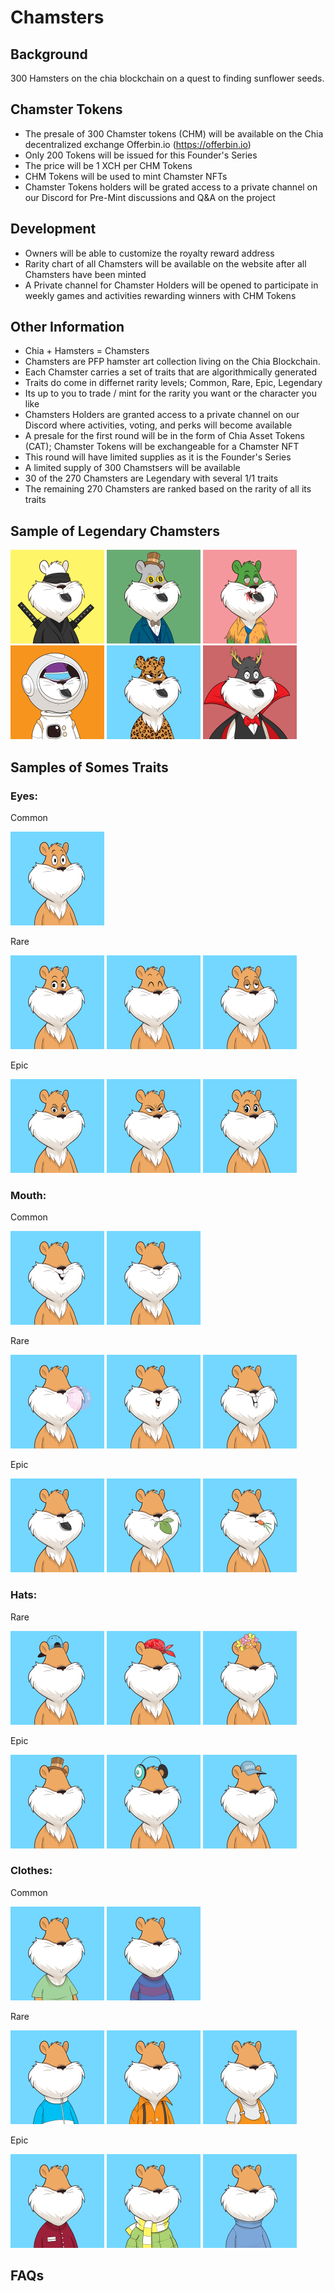 # **Chamsters**
## **Background**

300 Hamsters on the chia blockchain on a quest to finding sunflower seeds.   

## **Chamster Tokens**
- The presale of 300 Chamster tokens (CHM) will be available on the Chia decentralized exchange Offerbin.io (https://offerbin.io)
- Only 200 Tokens will be issued for this Founder's Series
- The price will be 1 XCH per CHM Tokens
- CHM Tokens will be used to mint Chamster NFTs
- Chamster Tokens holders will be grated access to a private channel on our Discord for Pre-Mint discussions and Q&A on the project

## **Development**
- Owners will be able to customize the royalty reward address  
- Rarity chart of all Chamsters will be available on the website after all Chamsters have been minted  
- A Private channel for Chamster Holders will be opened to participate in weekly games and activities rewarding winners with CHM Tokens    

## **Other Information**
- Chia + Hamsters = Chamsters
- Chamsters are PFP hamster art collection living on the Chia Blockchain.
- Each Chamster carries a set of traits that are algorithmically generated 
- Traits do come in differnet rarity levels; Common, Rare, Epic, Legendary
- Its up to you to trade / mint for the rarity you want or the character you like
- Chamsters Holders are granted access to a private channel on our Discord where activities, voting, and perks will become available    
- A presale for the first round will be in the form of Chia Asset Tokens (CAT); Chamster Tokens will be exchangeable for a Chamster NFT 
- This round will have limited supplies as it is the Founder's Series 
- A limited supply of 300 Chamstsers will be available 
- 30 of the 270 Chamsters are Legendary with several 1/1 traits
- The remaining 270 Chamsters are ranked based on the rarity of all its traits   


## **Sample of Legendary Chamsters**

<img src="Assets/legendary_chamster_ninja.png" alt="Base" style="height: 150px; width:150px;"/>
<img src="Assets/legendary_chamster_btc.png" alt="Base" style="height: 150px; width:150px;"/>
<img src="Assets/legendary_chamster_zombie.png" alt="Base" style="height: 150px; width:150px;"/>
<img src="Assets/legendary_chamster_spaceman.png" alt="Base" style="height: 150px; width:150px;"/>
<img src="Assets/legendary_chamster_cheeta.png" alt="Base" style="height: 150px; width:150px;"/>
<img src="Assets/legendary_chamster_drac.png" alt="Base" style="height: 150px; width:150px;"/>

## **Samples of Somes Traits**

### Eyes:

Common

<img src="Assets/eyes_common_standard.png" alt="Base" style="height: 150px; width:150px;"/>

Rare

<img src="Assets/eyes_rare_shut.png" alt="Base" style="height: 150px; width:150px;"/>
<img src="Assets/eyes_rare_happy.png" alt="Base" style="height: 150px; width:150px;"/>
<img src="Assets/eyes_rare_lazy.png" alt="Base" style="height: 150px; width:150px;"/>

Epic

<img src="Assets/eyes_epic_no_fear.png" alt="Base" style="height: 150px; width:150px;"/>
<img src="Assets/eyes_epic_angry.png" alt="Base" style="height: 150px; width:150px;"/>
<img src="Assets/eyes_epic_girl.png" alt="Base" style="height: 150px; width:150px;"/>

### Mouth:
Common

<img src="Assets/mouth_common_standard.png" alt="Base" style="height: 150px; width:150px;"/>
<img src="Assets/mouth_common_standard_1.png" alt="Base" style="height: 150px; width:150px;"/>

Rare

<img src="Assets/mouth_rare_bubble_gum.png" alt="Base" style="height: 150px; width:150px;"/>
<img src="Assets/mouth_rare_oh.png" alt="Base" style="height: 150px; width:150px;"/>
<img src="Assets/mouth_rare_cheese.png" alt="Base" style="height: 150px; width:150px;"/>

Epic

<img src="Assets/mouth_epic_chia.png" alt="Base" style="height: 150px; width:150px;"/>
<img src="Assets/mouth_epic_leaf.png" alt="Base" style="height: 150px; width:150px;"/>
<img src="Assets/mouth_epic_carrot.png" alt="Base" style="height: 150px; width:150px;"/>

### Hats:

Rare

<img src="Assets/hat_rare_back_cap.png" alt="Base" style="height: 150px; width:150px;"/>
<img src="Assets/hat_rare_red_bandana.png" alt="Base" style="height: 150px; width:150px;"/>
<img src="Assets/hat_rare_flower.png" alt="Base" style="height: 150px; width:150px;"/>

Epic

<img src="Assets/hat_epic_top_hat.png" alt="Base" style="height: 150px; width:150px;"/>
<img src="Assets/hat_epic_head_phones.png" alt="Base" style="height: 150px; width:150px;"/>
<img src="Assets/hat_epic_daddy_cap.png" alt="Base" style="height: 150px; width:150px;"/>

### Clothes:
Common

<img src="Assets/clothes_common_shirt.png" alt="Base" style="height: 150px; width:150px;"/>
<img src="Assets/clothes_common_sweater.png" alt="Base" style="height: 150px; width:150px;"/>

Rare

<img src="Assets/clothes_rare_jacket.png" alt="Base" style="height: 150px; width:150px;"/>
<img src="Assets/clothes_rare_orange.png" alt="Base" style="height: 150px; width:150px;"/>
<img src="Assets/clothes_rare_overalls.png" alt="Base" style="height: 150px; width:150px;"/>

Epic

<img src="Assets/clothes_epic_duncan.png" alt="Base" style="height: 150px; width:150px;"/>
<img src="Assets/clothes_epic_scarf.png" alt="Base" style="height: 150px; width:150px;"/>
<img src="Assets/clothes_epic_turtle.png" alt="Base" style="height: 150px; width:150px;"/>

## **FAQs**
